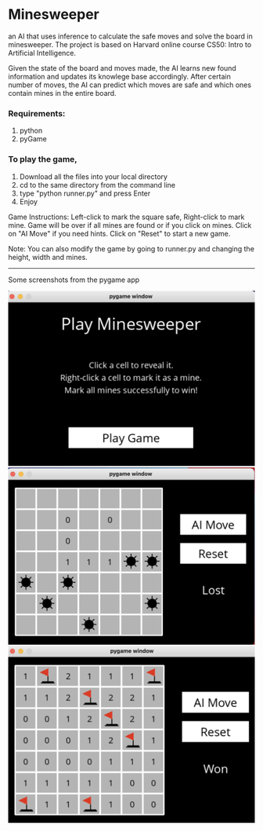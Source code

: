 # Minesweeper
an AI that uses inference to calculate the safe moves and solve the board in minesweeper. The project is based on Harvard online course CS50: Intro to Artificial Intelligence. 


Given the state of the board and moves made, the AI learns new found information and updates its knowlege base accordingly. After certain number of moves, the AI can predict which moves are safe and which ones contain mines in the entire board. 

### Requirements:
1. python
2. pyGame 
  

### To play the game, 
1. Download all the files into your local directory
2. cd to the same directory from the command line
3. type "python runner.py" and press Enter
4. Enjoy

Game Instructions: Left-click to mark the square safe, Right-click to mark mine. Game will be over if all mines are found or if you click on mines. Click on "AI Move" if you need hints. Click on "Reset" to start a new game. 

Note: You can also modify the game by going to runner.py and changing the height, width and mines. 

----

Some screenshots from the pygame app

![screenshot1](screenshots/minesweeper_img1.png)
![screenshot2](screenshots/minesweeper_img2.png)
![screenshot3](screenshots/minesweeper_img3.png)
